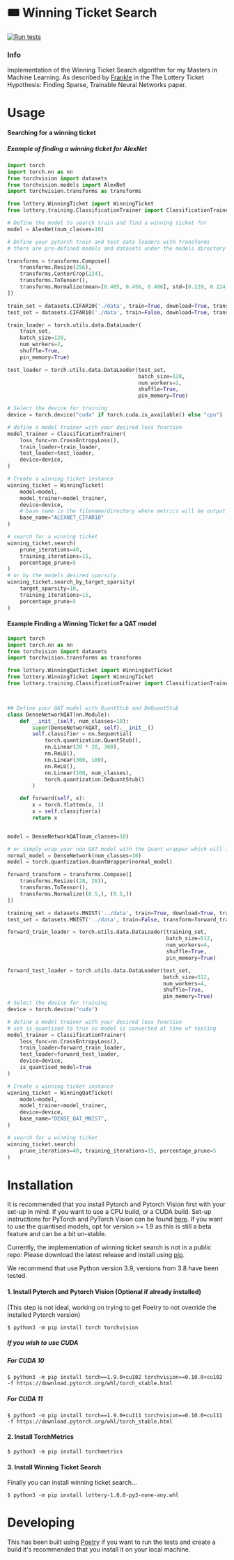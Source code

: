 # 🎟️ Winning Ticket Search

[![Run tests](https://github.com/matthewjones372/winning-ticket-search/actions/workflows/run_test.yml/badge.svg)](https://github.com/matthewjones372/winning-ticket-search/actions/workflows/run_test.yml)

### Info

Implementation of the Winning Ticket Search algorithm for my Masters in Machine Learning. As described
by [Frankle](https://arxiv.org/abs/1803.03635) in the The Lottery Ticket Hypothesis: Finding Sparse, Trainable Neural
Networks paper.

# Usage

#### Searching for a winning ticket

##### Example of finding a winning ticket for AlexNet

```python
import torch
import torch.nn as nn
from torchvision import datasets
from torchvision.models import AlexNet
import torchvision.transforms as transforms

from lottery.WinningTicket import WinningTicket
from lottery.training.ClassificationTrainer import ClassificationTrainer

# Define the model to search train and find a winning ticket for
model = AlexNet(num_classes=10)

# Define your pytorch train and test data loaders with transforms
# there are pre-defined models and datasets under the models directory for convenience

transforms = transforms.Compose([
    transforms.Resize(256),
    transforms.CenterCrop(224),
    transforms.ToTensor(),
    transforms.Normalize(mean=[0.485, 0.456, 0.406], std=[0.229, 0.224, 0.225]),
])

train_set = datasets.CIFAR10('./data', train=True, download=True, transform=transforms)
test_set = datasets.CIFAR10('./data', train=False, download=True, transform=transforms)

train_loader = torch.utils.data.DataLoader(
    train_set,
    batch_size=128,
    num_workers=2,
    shuffle=True,
    pin_memory=True)

test_loader = torch.utils.data.DataLoader(test_set,
                                          batch_size=128,
                                          num_workers=2,
                                          shuffle=True,
                                          pin_memory=True)

# Select the device for training
device = torch.device("cuda" if torch.cuda.is_available() else "cpu")

# define a model trainer with your desired loss function
model_trainer = ClassificationTrainer(
    loss_func=nn.CrossEntropyLoss(),
    train_loader=train_loader,
    test_loader=test_loader,
    device=device,
)

# Create a winning ticket instance
winning_ticket = WinningTicket(
    model=model,
    model_trainer=model_trainer,
    device=device,
    # base name is the filename/directory where metrics will be output if logging is switch on
    base_name="ALEXNET_CIFAR10"
)

# search for a winning ticket
winning_ticket.search(
    prune_iterations=40,
    training_iterations=15,
    percentage_prune=5
)
# or by the models desired sparsity
winning_ticket.search_by_target_sparsity(
    target_sparsity=10,
    training_iterations=15,
    percentage_prune=5
)
```

#### Example Finding a Winning Ticket for a QAT model

```python
import torch
import torch.nn as nn
from torchvision import datasets
import torchvision.transforms as transforms

from lottery.WinningQatTicket import WinningQatTicket
from lottery.WinningTicket import WinningTicket
from lottery.training.ClassificationTrainer import ClassificationTrainer



## Define your QAT model with QuantStub and DeQuantStub
class DenseNetworkQAT(nn.Module):
    def __init__(self, num_classes=10):
        super(DenseNetworkQAT, self).__init__()
        self.classifier = nn.Sequential(
            torch.quantization.QuantStub(),
            nn.Linear(28 * 28, 300),
            nn.ReLU(),
            nn.Linear(300, 100),
            nn.ReLU(),
            nn.Linear(100, num_classes),
            torch.quantization.DeQuantStub()
        )

    def forward(self, x):
        x = torch.flatten(x, 1)
        x = self.classifier(x)
        return x


model = DenseNetworkQAT(num_classes=10)

# or simply wrap your non QAT model with the Quant wrapper which will insert the layers for you
normal_model = DenseNetwork(num_classes=10)
model = torch.quantization.QuantWrapper(normal_model)

forward_transform = transforms.Compose([
    transforms.Resize((28, 28)),
    transforms.ToTensor(),
    transforms.Normalize((0.5,), (0.5,))
])

training_set = datasets.MNIST('../data', train=True, download=True, transform=forward_transform)
test_set = datasets.MNIST('../data', train=False, transform=forward_transform)

forward_train_loader = torch.utils.data.DataLoader(training_set,
                                                   batch_size=512,
                                                   num_workers=4,
                                                   shuffle=True,
                                                   pin_memory=True)

forward_test_loader = torch.utils.data.DataLoader(test_set,
                                                  batch_size=512,
                                                  num_workers=4,
                                                  shuffle=True,
                                                  pin_memory=True)
# Select the device for training
device = torch.device("cuda")

# define a model trainer with your desired loss function
# set is_quantised to true so model is converted at time of testing
model_trainer = ClassificationTrainer(
    loss_func=nn.CrossEntropyLoss(),
    train_loader=forward_train_loader,
    test_loader=forward_test_loader,
    device=device,
    is_quantised_model=True
)

# Create a winning ticket instance
winning_ticket = WinningQatTicket(
    model=model,
    model_trainer=model_trainer,
    device=device,
    base_name="DENSE_QAT_MNIST",
)

# search for a winning ticket
winning_ticket.search(
    prune_iterations=40, training_iterations=15, percentage_prune=5
)
```

# Installation

It is recommended that you install Pytorch and Pytorch Vision first with your set-up in mind. If you want to use a
CPU build, or a CUDA build. Set-up instructions for PyTorch and PyTorch Vision can be
found [here](https://pytorch.org/). If you want to use the quantised models, opt for version >= 1.9 as this is still a
beta feature and can be a bit un-stable.

Currently, the implementation of winning ticket search is not in a public repo:
Please download the latest release and install using [pip](https://pypi.org/project/pip/).

We recommend that use Python version 3.9, versions from 3.8 have been tested.

#### 1. Install Pytorch and Pytorch Vision (Optional if already installed)
(This step is not ideal, working on trying to get Poetry to not override the installed Pytorch version)
```shell
$ python3 -m pip install torch torchvision
```

##### If you wish to use CUDA

##### For CUDA 10
```shell
$ python3 -m pip install torch==1.9.0+cu102 torchvision==0.10.0+cu102 -f https://download.pytorch.org/whl/torch_stable.html
```

##### For CUDA 11
```shell
$ python3 -m pip install torch==1.9.0+cu111 torchvision==0.10.0+cu111 -f https://download.pytorch.org/whl/torch_stable.html
```

#### 2. Install TorchMetrics
```shell
$ python3 -m pip install torchmetrics
```

#### 3. Install Winning Ticket Search

Finally you can install winning ticket search...

```shell
$ python3 -m pip install lottery-1.0.0-py3-none-any.whl
```

# Developing

This has been built using [Poetry](https://python-poetry.org/) if you want to run the tests and create a build it's
recommended that you install it on your local machine. 

